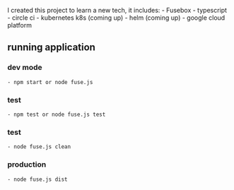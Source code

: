 I created this project to learn a new tech, it includes: 
    - Fusebox
    - typescript
    - circle ci
    - kubernetes k8s (coming up)
    - helm (coming up)
    - google cloud platform

## running application
  ### dev mode
    - npm start or node fuse.js
  ### test
    - npm test or node fuse.js test
  ### test
    - node fuse.js clean
  ### production
    - node fuse.js dist
